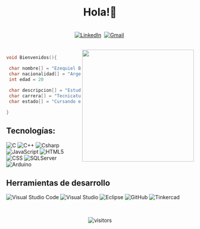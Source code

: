<p>
  <h1 align="center"><b>Hola!👋</b></h1>
</p>

<p align="center">
<br>
<a href="https://www.linkedin.com/in/ezequielbamio/"><img src="https://img.shields.io/badge/linkedin-%230077B5.svg?&style=for-the-badge&logo=linkedin&logoColor=white" alt="LinkedIn" /></a>&nbsp;
<a href="mailto:bamioezequielok@gmail.com?subject=Hola%20Ezequiel"><img src="https://img.shields.io/badge/gmail-%23D14836.svg?&style=for-the-badge&logo=gmail&logoColor=white" alt="Gmail"/></a>&nbsp;
</p>

<br>

<img align="right" width="300" src="https://raw.githubusercontent.com/MicaelliMedeiros/micaellimedeiros/master/image/computer-illustration.png" />

```c
void Bienvenidos(){

 char nombre[] = "Ezequiel Bamio"
 char nacionalidad[] = "Argentina"
 int edad = 20
 
 char descripcion[] = "Estudiante de la Universidad Tecnológica Nacional (FRA)."
 char carrera[] = "Tecnicatura Universitaria en Programación."
 char estado[] = "Cursando el 2do cuatrimetres."

}
```
## **Tecnologías:**  

  ![C](https://img.shields.io/badge/-C-333333?style=flat&logo=C%2B%2B&logoColor=00599C)
  ![C++](https://img.shields.io/badge/-C++-333333?style=flat&logo=C%2B%2B&logoColor=276DC3)
  ![Csharp](https://img.shields.io/badge/-Csharp-333333?style=flat&logo=Csharp&logoColor=7A49BF)
  ![JavaScript](https://img.shields.io/badge/-JavaScript-333333?style=flat&logo=javascript)
  ![HTML5](https://img.shields.io/badge/-HTML5-333333?style=flat&logo=HTML5)
  ![CSS](https://img.shields.io/badge/-CSS-333333?style=flat&logo=CSS3&logoColor=1572B6)
  ![SQLServer](https://img.shields.io/badge/-MicrosoftSQLServer-333333?style=flat&logo=MicrosoftSQLServer)
  ![Arduino](https://img.shields.io/badge/-arduino-333333?style=flat&logo=arduino)
  
## **Herramientas de desarrollo**

  ![Visual Studio Code](https://img.shields.io/badge/-Visual%20Studio%20Code-333333?style=flat&logo=visual-studio-code&logoColor=007ACC)
  ![Visual Studio](https://img.shields.io/badge/-Visual%20Studio-333333?style=flat&logo=visual-studio&logoColor=7A49BF)
  ![Eclipse](https://img.shields.io/badge/-Eclipse-333333?style=flat&logo=eclipse-ide&logoColor=2C2255)
  ![GitHub](https://img.shields.io/badge/-GitHub-333333?style=flat&logo=github)
  ![Tinkercad](https://img.shields.io/badge/-Tinkercad-333333?style=flat&logo=autodesk&logoColor=D12228)

<br>
  <p align="center">
    <img align="center" alt="visitors" src="https://gpvc.arturio.dev/EzequielBamio" />
  </p>

